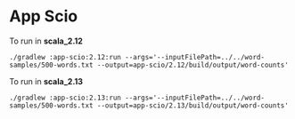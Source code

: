 # App Scio

To run in **scala_2.12**
```shell
./gradlew :app-scio:2.12:run --args='--inputFilePath=../../word-samples/500-words.txt --output=app-scio/2.12/build/output/word-counts'
```

To run in **scala_2.13**
```shell
./gradlew :app-scio:2.13:run --args='--inputFilePath=../../word-samples/500-words.txt --output=app-scio/2.13/build/output/word-counts'
```
